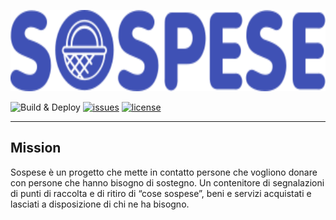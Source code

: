 <p align="center">
    <img src="https://raw.githubusercontent.com/webeetle/sospese/master/logo.svg?sanitize=true"
        height="130">
</p>
<p align="center">
 
![Build & Deploy](https://github.com/webeetle/sospese/workflows/Build%20&%20Deploy/badge.svg)
[![issues](https://badgen.net/github/issues/webeetle/sospese)](https://github.com/webeetle/sospese/issues)
[![license](https://badgen.net/github/license/webeetle/sospese)](./LICENSE)
</p>

---

## Mission

Sospese è un progetto che mette in contatto persone che vogliono donare con persone che hanno bisogno di sostegno. Un contenitore di segnalazioni di punti di raccolta e di ritiro di “cose sospese”, beni e servizi acquistati e lasciati a disposizione di chi ne ha bisogno.
